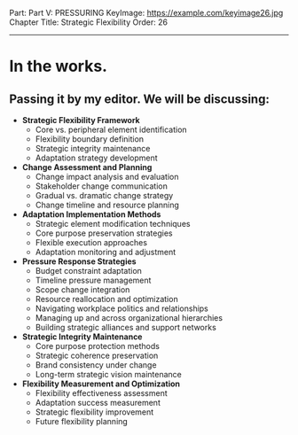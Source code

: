 Part: Part V: PRESSURING
KeyImage: https://example.com/keyimage26.jpg
Chapter Title: Strategic Flexibility
Order: 26

---

# In the works.

## Passing it by my editor. We will be discussing:

- **Strategic Flexibility Framework**
  - Core vs. peripheral element identification
  - Flexibility boundary definition
  - Strategic integrity maintenance
  - Adaptation strategy development
- **Change Assessment and Planning**
  - Change impact analysis and evaluation
  - Stakeholder change communication
  - Gradual vs. dramatic change strategy
  - Change timeline and resource planning
- **Adaptation Implementation Methods**
  - Strategic element modification techniques
  - Core purpose preservation strategies
  - Flexible execution approaches
  - Adaptation monitoring and adjustment
- **Pressure Response Strategies**
  - Budget constraint adaptation
  - Timeline pressure management
  - Scope change integration
  - Resource reallocation and optimization
  - Navigating workplace politics and relationships
  - Managing up and across organizational hierarchies
  - Building strategic alliances and support networks
- **Strategic Integrity Maintenance**
  - Core purpose protection methods
  - Strategic coherence preservation
  - Brand consistency under change
  - Long-term strategic vision maintenance
- **Flexibility Measurement and Optimization**
  - Flexibility effectiveness assessment
  - Adaptation success measurement
  - Strategic flexibility improvement
  - Future flexibility planning

<div style="height: 120px;"></div>
